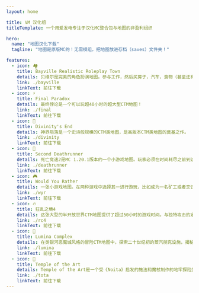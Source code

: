```yaml
---
layout: home

title: VM 汉化组
titleTemplate: 一个用爱发电专注于汉化MC整合包与地图的非盈利组织

hero:
  name: "地图汉化下载"
  tagline: "地图是原版MC的！无需模组，把地图放进存档（saves）文件夹！"

features:
  - icon: 🏘️
    title: Bayville Realistic Roleplay Town
    details: 贝维尔是完美的角色扮演地图。参与工作，然后买房子，汽车，食物（甚至还有一些定制食品）等等。 该地图包含120多座独特的建筑和5个城镇/村庄。
    link: ./bayville
    linkText: 前往下载
  - icon: ⚡
    title: Final Paradox
    details: 最终悖论是一个可以玩超40小时的超大型CTM地图！
    link: ./final
    linkText: 前往下载
  - icon: 🌠
    title: Divinity's End
    details: 神界陨落是一个史诗般规模的CTM类地图，是高版本CTM类地图的奠基之作。
    link: ./divinity
    linkText: 前往下载
  - icon: 📍
    title: Second Deathrunner
    details: 死亡竞速2是MC 1.20.1版本的一个小游戏地图。玩家必须在时间耗尽之前到达赛道的尽头！
    link: ./deathrunner
    linkText: 前往下载
  - icon: 🎮︎
    title: Would You Rather
    details: 一张小游戏地图。在两种游戏中选择其一进行游玩，比如成为一名矿工或者烹饪蘑菇汤。在规定的时间内完成挑战，可以获得分数。比赛结束时得分最多者将成为冠军！
    link: ./wyr
    linkText: 前往下载
  - icon: 🔥
    title: 狂乱之境4
    details: 这张大型的半开放世界CTM地图提供了超过50小时的游戏时间。与独特攻击的定制怪物搏斗，打造强大的物品，并深入至暗深渊以获取16颗水晶。
    link: ./rc4
    linkText: 前往下载
  - icon: 🎃
    title: Lumina Complex
    details: 在类银河恶魔城风格的冒险CTM地图中，探索二十世纪初的蒸汽朋克设施，揭秘流明综合体没落的原因。
    link: ./lumina
    linkText: 前往下载
  - icon: 🔮
    title: Temple of the Art
    details: Temple of the Art是一个受《Noita》启发的施法和魔杖制作的地牢探险类Minecraft地图。
    link: ./tota
    linkText: 前往下载
---
```

